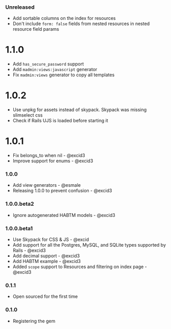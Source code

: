 ### Unreleased

* Add sortable columns on the index for resources
* Don't include `form: false` fields from nested resources in nested resource field params

# 1.1.0

* Add `has_secure_password` support
* Add `madmin:views:javascript` generator
* Fix `madmin:views` generator to copy all templates

# 1.0.2

* Use unpkg for assets instead of skypack. Skypack was missing slimselect css
* Check if Rails UJS is loaded before starting it

# 1.0.1

* Fix belongs_to when nil - @excid3
* Improve support for enums - @excid3

### 1.0.0

* Add view generators - @esmale
* Releasing 1.0.0 to prevent confusion - @excid3

### 1.0.0.beta2

* Ignore autogenerated HABTM models - @excid3

### 1.0.0.beta1

* Use Skypack for CSS & JS - @excid
* Add support for all the Postgres, MySQL, and SQLite types supported by Rails - @excid3
* Add decimal support - @excid3
* Add HABTM example - @excid3
* Added `scope` support to Resources and filtering on index page - @excid3

### 0.1.1

* Open sourced for the first time

### 0.1.0

* Registering the gem
